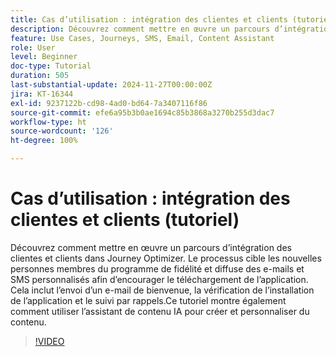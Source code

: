 ```yaml
---
title: Cas d’utilisation : intégration des clientes et clients (tutoriel)
description: Découvrez comment mettre en œuvre un parcours d’intégration des clientes et clients dans Adobe Journey Optimizer (AJO).Le processus cible les nouvelles personnes membres du programme de fidélité, en fournissant des e-mails et des SMS personnalisés pour encourager les téléchargements d’applications.Cela inclut l’envoi d’un e-mail de bienvenue, la vérification de l’installation de l’application et le suivi par rappels.Ce tutoriel montre également comment utiliser l’assistant de contenu IA pour créer et personnaliser du contenu.
feature: Use Cases, Journeys, SMS, Email, Content Assistant
role: User
level: Beginner
doc-type: Tutorial
duration: 505
last-substantial-update: 2024-11-27T00:00:00Z
jira: KT-16344
exl-id: 9237122b-cd98-4ad0-bd64-7a3407116f86
source-git-commit: efe6a95b3b0ae1694c85b3868a3270b255d3dac7
workflow-type: ht
source-wordcount: '126'
ht-degree: 100%

---
```


# Cas d’utilisation : intégration des clientes et clients (tutoriel)

Découvrez comment mettre en œuvre un parcours d’intégration des clientes et clients dans Journey Optimizer. Le processus cible les nouvelles personnes membres du programme de fidélité et diffuse des e-mails et SMS personnalisés afin d’encourager le téléchargement de l’application. Cela inclut l’envoi d’un e-mail de bienvenue, la vérification de l’installation de l’application et le suivi par rappels.Ce tutoriel montre également comment utiliser l’assistant de contenu IA pour créer et personnaliser du contenu.

>[!VIDEO](https://video.tv.adobe.com/v/3440652/?learn=on&enablevpops&captions=fre_fr)
